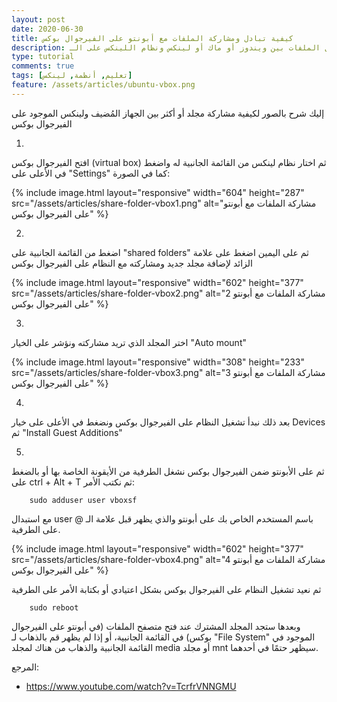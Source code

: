 ```yaml
---
layout: post
date: 2020-06-30
title: كيفية تبادل ومشاركة الملفات مع أبونتو على الفيرجوال بوكس
description: شرح تبادل الملفات بين ويندوز أو ماك أو لينكس ونظام اللينكس على الـ virtualbox
type: tutorial
comments: true
tags: [تعليم, أنظمة, لينكس]
feature: /assets/articles/ubuntu-vbox.png
---
```


إليك شرح بالصور لكيفية مشاركة مجلد أو أكثر بين الجهاز المُضيف ولينكس الموجود على الفيرجوال بوكس

1.
 افتح الفيرجوال بوكس (virtual box) ثم اختار نظام لينكس من القائمة الجانبية له واضغط في الأعلى على "Settings" كما في الصورة:

  {% include image.html layout="responsive" width="604" height="287" src="/assets/articles/share-folder-vbox1.png" alt="مشاركة الملفات مع أبونتو على الفيرجوال بوكس" %}

2.
 اضغط من القائمة الجانبية على "shared folders" ثم على اليمين اضغط على علامة الزائد لإضافة مجلد جديد ومشاركته مع النظام على الفيرجوال بوكس

  {% include image.html layout="responsive" width="602" height="377" src="/assets/articles/share-folder-vbox2.png" alt="2 مشاركة الملفات مع أبونتو على الفيرجوال بوكس" %}

3.
 اختر المجلد الذي تريد مشاركته ونؤشر على الخيار "Auto mount"

  {% include image.html layout="responsive" width="308" height="233" src="/assets/articles/share-folder-vbox3.png" alt="3 مشاركة الملفات مع أبونتو على الفيرجوال بوكس" %}


4.
 بعد ذلك نبدأ تشغيل النظام على الفيرجوال بوكس ونضغط في الأعلى على خيار Devices ثم "Install Guest Additions"

5.
 ثم على الأبونتو ضمن الفيرجوال بوكس نشغل الطرفية من الأيقونة الخاصة بها أو بالضغط على ctrl + Alt + T ثم نكتب الأمر:

        sudo adduser user vboxsf

مع استبدال user باسم المستخدم الخاص بك على أبونتو والذي يظهر قبل علامة الـ @ على الطرفية.

  {% include image.html layout="responsive" width="602" height="377" src="/assets/articles/share-folder-vbox4.png" alt="4 مشاركة الملفات مع أبونتو على الفيرجوال بوكس" %}

ثم نعيد تشغيل النظام على الفيرجوال بوكس بشكل اعتيادي أو بكتابة الأمر على الطرفية

        sudo reboot

وبعدها ستجد المجلد المشترك عند فتح متصفح الملفات (في أبونتو على الفيرجوال بوكس) في القائمة الجانبية، أو إذا لم يظهر قم بالذهاب لـ "File System" الموجود في القائمة الجانبية والذهاب من هناك لمجلد media أو مجلد mnt سيظهر حتمًا في أحدهما.


المرجع:

* <https://www.youtube.com/watch?v=TcrfrVNNGMU>

